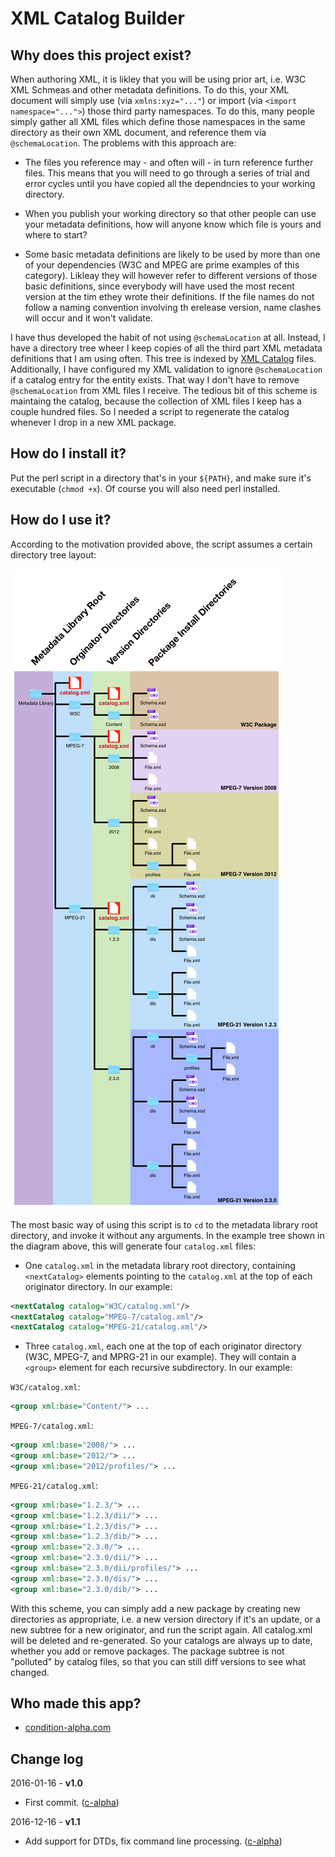 XML Catalog Builder
===================

Why does this project exist?
----------------------------

When authoring XML, it is likley that you will be using prior art, i.e. W3C XML Schmeas and other metadata definitions. To do this, your XML document will simply use (via `xmlns:xyz="..."`) or import (via `<import namespace="...">`) those third party namespaces. To do this, many people simply gather all XML files which define those namespaces in the same directory as their own XML document, and reference them via `@schemaLocation`. The problems with this approach are:

* The files you reference may - and often will - in turn reference further files. This means that you will need to go through a series of trial and error cycles until you have copied all the dependncies to your working directory.

* When you publish your working directory so that other people can use your metadata definitions, how will anyone know which file is yours and where to start?

* Some basic metadata definitions are likely to be used by more than one of your dependencies (W3C and MPEG are prime examples of this category). Likleay they will however refer to different versions of those basic definitions, since everybody will have used the most recent version at the tim ethey wrote their definitions. If the file names do not follow a naming convention involving th erelease version, name clashes will occur and it won't validate.

I have thus developed the habit of not using `@schemaLocation` at all. Instead, I have a directory tree wheer I keep copies of all the third part XML metadata definitions that I am using often. This tree is indexed by [XML Catalog](https://www.oasis-open.org/committees/download.php/14810/xml-catalogs.pdf) files. Additionally, I have configured my XML validation to ignore `@schemaLocation` if a catalog entry for the entity exists. That way I don't have to remove `@schemaLocation` from XML files I receive. The tedious bit of this scheme is maintaing the catalog, because the collection of XML files I keep has a couple hundred files. So I needed a script to regenerate the catalog whenever I drop in a new XML package.

How do I install it?
--------------------

Put the perl script in a directory that's in your `${PATH}`, and make sure it's executable (`chmod +x`). Of course you will also need perl installed.

How do I use it?
----------------

According to the motivation provided above, the script assumes a certain directory tree layout:

![Metadata Library Structure](https://github.com/c-alpha/XMLCatalogBuilder/raw/master/LibraryStructure.png)

The most basic way of using this script is to `cd` to the metadata library root directory, and invoke it without any arguments. In the example tree shown in the diagram above, this will generate four `catalog.xml` files:

* One `catalog.xml` in the metadata library root directory, containing `<nextCatalog>` elements pointing to the `catalog.xml` at the top of each originator directory. In our example:
```xml
<nextCatalog catalog="W3C/catalog.xml"/>
<nextCatalog catalog="MPEG-7/catalog.xml"/>
<nextCatalog catalog="MPEG-21/catalog.xml"/>
```
* Three `catalog.xml`, each one at the top of each originator directory (W3C, MPEG-7, and MPRG-21 in our example). They will contain a `<group>` element for each recursive subdirectory. In our example:

`W3C/catalog.xml`:
```xml
<group xml:base="Content/"> ...
```

`MPEG-7/catalog.xml`:
```xml
<group xml:base="2008/"> ...
<group xml:base="2012/"> ...
<group xml:base="2012/profiles/"> ...
```

`MPEG-21/catalog.xml`:
```xml
<group xml:base="1.2.3/"> ...
<group xml:base="1.2.3/dii/"> ...
<group xml:base="1.2.3/dis/"> ...
<group xml:base="1.2.3/dib/"> ...
<group xml:base="2.3.0/"> ...
<group xml:base="2.3.0/dii/"> ...
<group xml:base="2.3.0/dii/profiles/"> ...
<group xml:base="2.3.0/dis/"> ...
<group xml:base="2.3.0/dib/"> ...
```

With this scheme, you can simply add a new package by creating new directories as appropriate, i.e. a new version directory if it's an update, or a new subtree for a new originator, and run the script again. All catalog.xml will be deleted and re-generated. So your catalogs are always up to date, whether you add or remove packages. The package subtree is not "polluted" by catalog files, so that you can still diff versions to see what changed.


Who made this app?
------------------

* [condition-alpha.com](https://github.com/c-alpha)

Change log
----------

2016-01-16 - **v1.0**

* First commit. ([c-alpha](https://github.com/c-alpha))

2016-12-16 - **v1.1**

* Add support for DTDs, fix command line processing. ([c-alpha](https://github.com/c-alpha))
